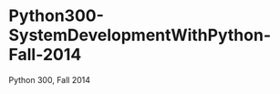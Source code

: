 Python300-SystemDevelopmentWithPython-Fall-2014
===============================================

Python 300, Fall 2014

